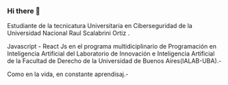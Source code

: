 ### Hi there 👋
Estudiante de la tecnicatura Universitaria en Ciberseguridad de la Universidad Nacional Raul Scalabrini Ortiz  . 

Javascript - React Js en el programa multidiciplinario de Programación en Inteligencia Artificial del Laboratorio de Innovación e Inteligencia Artificial de la Facultad de Derecho de la Universidad de Buenos Aires(IALAB-UBA).-

Como en la vida, en constante aprendisaj.- 


<!--
**FabianColin/FabianColin** is a ✨ _special_ ✨ repository because its `README.md` (this file) appears on your GitHub profile.

Here are some ideas to get you started:

- 🔭 I’m currently working on ...
- 🌱 I’m currently learning ...
- 👯 I’m looking to collaborate on ...
- 🤔 I’m looking for help with ...
- 💬 Ask me about ...
- 📫 How to reach me: ...
- 😄 Pronouns: ...
- ⚡ Fun fact: ...
-->
